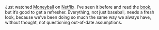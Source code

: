 Just watched <a href="https://www.metacritic.com/movie/moneyball">Moneyball</a> on <a href="https://www.netflix.com/title/70201437">Netflix</a>. I’ve seen it before and read the <a href="https://www.amazon.com/Moneyball-Art-Winning-Unfair-Game/dp/0393324818">book</a>, but it’s good to get a refresher. Everything, not just baseball, needs a fresh look, because we’ve been doing so much the same way we always have, without thought, not questioning out-of-date assumptions.

